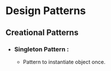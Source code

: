 # Design Patterns
## Creational Patterns
   - ### Singleton Pattern : 
     - Pattern to instantiate object once. 
